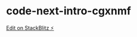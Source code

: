 # code-next-intro-cgxnmf

[Edit on StackBlitz ⚡️](https://stackblitz.com/edit/code-next-intro-cgxnmf)